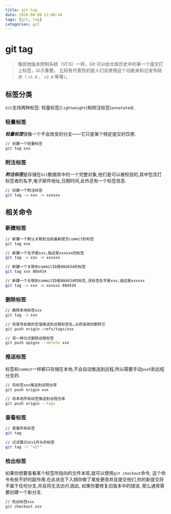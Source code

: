```yaml
---
title: git tag
date: 2020-08-08 11:08:44
tags: [git, tag]
categories: git
---
```


# git tag

> 像其他版本控制系统（VCS）一样，Git 可以给仓库历史中的某一个提交打上标签，以示重要。 比较有代表性的是人们会使用这个功能来标记发布结点（ `v1.0` 、 `v2.0` 等等）。

## 标签分类

`Git`支持两种标签: 轻量标签(`lightweight`)和附注标签(`annotated`).

### 轻量标签

***轻量标签***很像一个不会改变的分支——它只是某个特定提交的饮用.

```bash
// 创建一个轻量标签
git tag xxx					
```

### 附注标签

***附注标签***是存储在`Git`数据库中的一个完整对象,他们是可以被校验的,其中包含打标签者的名字,电子邮件地址,日期时间,此外还有一个标签信息.

```bash
// 创建一个附注标签
git tag -a xxx -m xxxxxx		
```



## 相关命令

### 新建标签

```bash
// 新建一个默认关联到当前最新提交commit的标签
git tag xxx		

// 新建一个名字是xxx,描述是xxxxxx的标签
git tag -a xxx -m xxxxxx	

// 新建一个关联到commitID是88d434的标签
git tag xxx 88d434	

// 新建一个关联到commitID是88d434的标签,该标签名字是xxx,描述是xxxxxx
git tag -a xxx -m xxxxxx 88d434	 
```

### 删除标签

```bash
// 删除本地标签xxx
git tag -d xxx

// 将冒号前面的空值推送到远程标签名,从而高效的删除它
git push origin :refs/tags/xxx 			

// 另一种方式删除远程标签
git push opigin --delete xxx				
```

### 推送标签

标签和`commit`一样都只存储在本地,不会自动推送到远程,所以需要手动`push`到远程分支的.

```bash
// 将标签xxx推送到远程仓库
git push origin xxx		

// 将本地所有标签推送到远程仓库
git push origin --tags		
```

### 查看标签

```bash
// 查看所有标签
git tag			

// 过滤展示以v1开头的标签
git tag -l "v1*"					
```

### 检出标签

如果你想要查看某个标签所指向的文件本班,就可以使用`git checkout`命令, 这个命令有些不好的副作用.在此状态下入锅你做了某些更改并且提交他们,你的新提交将不属于任何分支,并且将无法访问.因此, 如果你要修复旧版本中的错误, 那么通常需要创建一个新分支.

```bash
// 检出标签xxx
git checkout xxx					
```

<!-- more -->